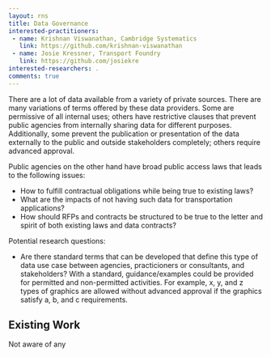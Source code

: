 ```yaml
---
layout: rns
title: Data Governance
interested-practitioners:
 - name: Krishnan Viswanathan, Cambridge Systematics
   link: https://github.com/krishnan-viswanathan
 - name: Josie Kressner, Transport Foundry
   link: https://github.com/josiekre
interested-researchers: .
comments: true
---
```


There are a lot of data available from a variety of private sources. There are many 
variations of terms offered by these data providers. Some are permissive of all internal 
uses; others have restrictive clauses that prevent public agencies from internally sharing 
data for different purposes. Additionally, some prevent the publication or presentation of 
the data externally to the public and outside stakeholders completely; others require 
advanced approval.

Public agencies on the other hand have broad public access laws that leads to the following issues:

* How to fulfill contractual obligations while being true to existing laws?
* What are the impacts of not having such data for transportation applications?
* How should RFPs and contracts be structured to be true to the letter and spirit of both 
existing laws and data contracts?

Potential research questions:

* Are there standard terms that can be developed that define this type of data use case 
between agencies, practicioners or consultants, and stakeholders? With a standard, 
guidance/examples could be provided for permitted and non-permitted activities. For 
example, x, y, and z types of graphics are allowed without advanced approval if the 
graphics satisfy a, b, and c requirements. 

## Existing Work

Not aware of any


